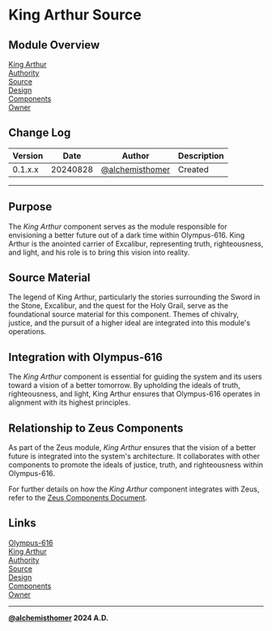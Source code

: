 # King Arthur Source

## Module Overview
[King Arthur](README.md)  
[Authority](../zeus/zeus.components.md)  
[Source](king_arthur.source.md)  
[Design](king_arthur.design.md)  
[Components](king_arthur.components.md)  
[Owner](https://github.com/alchemisthomer)  

## Change Log

| Version   | Date       | Author                                                   | Description   |
|-----------|------------|----------------------------------------------------------|---------------|
| 0.1.x.x   | 20240828   | [@alchemisthomer](https://github.com/alchemisthomer)     | Created       

---

## Purpose

The *King Arthur* component serves as the module responsible for envisioning a better future out of a dark time within Olympus-616. King Arthur is the anointed carrier of Excalibur, representing truth, righteousness, and light, and his role is to bring this vision into reality.

## Source Material

The legend of King Arthur, particularly the stories surrounding the Sword in the Stone, Excalibur, and the quest for the Holy Grail, serve as the foundational source material for this component. Themes of chivalry, justice, and the pursuit of a higher ideal are integrated into this module's operations.

## Integration with Olympus-616

The *King Arthur* component is essential for guiding the system and its users toward a vision of a better tomorrow. By upholding the ideals of truth, righteousness, and light, King Arthur ensures that Olympus-616 operates in alignment with its highest principles.

## Relationship to Zeus Components

As part of the Zeus module, *King Arthur* ensures that the vision of a better future is integrated into the system's architecture. It collaborates with other components to promote the ideals of justice, truth, and righteousness within Olympus-616.

For further details on how the *King Arthur* component integrates with Zeus, refer to the [Zeus Components Document](../zeus/zeus.components.md).

## Links
[Olympus-616](../../README.md)  
[King Arthur](README.md)  
[Authority](https://github.com/alchemisthomer)  
[Source](king_arthur.source.md)  
[Design](king_arthur.design.md)  
[Components](king_arthur.components.md)  
[Owner](https://github.com/alchemisthomer)
***
**[@alchemisthomer](https://github.com/alchemisthomer)
2024 A.D.**
